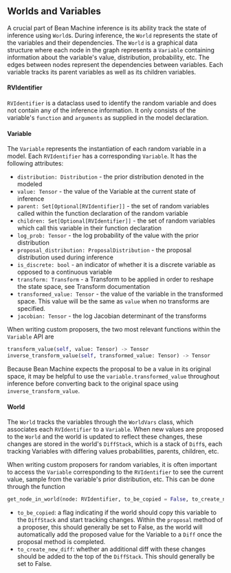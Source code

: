 ## Worlds and Variables

A crucial part of Bean Machine inference is its ability track the state of inference using `World`s. During inference, the `World` represents the state of the variables and their dependencies. The `World` is a graphical data structure where each node in the graph represents a `Variable` containing information about the variable's value, distribution, probability, etc. The edges between nodes represent the dependencies between variables. Each variable tracks its parent variables as well as its children variables.


#### RVIdentifier

`RVIdentifier` is a dataclass used to identify the random variable and does not contain any of the inference information. It only consists of the variable's `function` and `arguments` as supplied in the model declaration.

#### Variable

The `Variable` represents the instantiation of each random variable in a model. Each `RVIdentifier` has a corresponding `Variable`. It has the following attributes:

* `distribution: Distribution` - the prior distribution denoted in the modeled
* `value: Tensor` - the value of the Variable at the current state of inference
* `parent: Set[Optional[RVIdentifier]]` - the set of random variables called within the function declaration of the random variable
* `children: Set[Optional[RVIdentifier]]` - the set of random variables which call this variable in their function declaration
* `log_prob: Tensor` - the log probability of the value with the prior distribution
* `proposal_distribution: ProposalDistribution` - the proposal distribution used during inference
* `is_discrete: bool` - an indicator of whether it is a discrete variable as opposed to a continuous variable
* `transform: Transform` - a Transform to be applied in order to reshape the state space, see Transform documentation
* `transformed_value: Tensor` - the value of the variable in the transformed space. This value will be the same as `value` when no transforms are specified.
* `jacobian: Tensor` - the log Jacobian determinant of the transforms

When writing custom proposers, the two most relevant functions within the `Variable` API are
```py
transform_value(self, value: Tensor) -> Tensor
inverse_transform_value(self, transformed_value: Tensor) -> Tensor
```
Because Bean Machine expects the proposal to be a value in its original space, it may be helpful to use the `variable.transformed_value` throughout inference before converting back to the original space using `inverse_transform_value`.

#### World

The `World` tracks the variables through the `WorldVars` class, which associates each `RVIdentifier` to a `Variable`. When new values are proposed to the `World` and the world is updated to reflect these changes, these changes are stored in the world's `DiffStack`, which is a stack of `Diff`s, each tracking Variables with differing values probabilities, parents, children, etc.

When writing custom proposers for random variables, it is often important to access the `Variable` corresponding to the `RVIdentifier` to see the current value, sample from the variable's prior distribution, etc. This can be done through the function
```py
get_node_in_world(node: RVIdentifier, to_be_copied = False, to_create_new_diff = False)
```
* `to_be_copied`: a flag indicating if the world should copy this variable to the `DiffStack` and start tracking changes. Within the `proposal` method of a proposer, this should generally be set to False, as the world will automatically add the proposed value for the Variable to a `Diff` once the proposal method is completed.
* `to_create_new_diff`: whether an additional diff with these changes should be added to the top of the `DiffStack`. This should generally be set to False.
